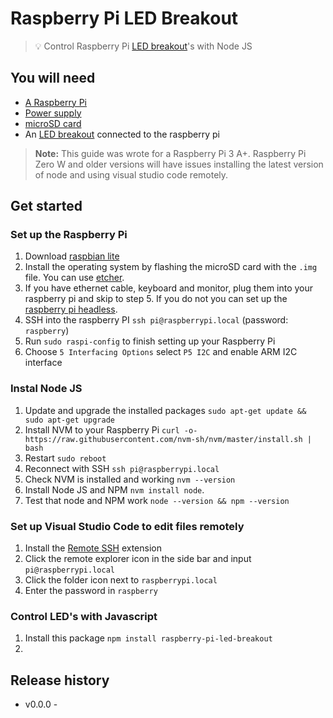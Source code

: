 # Raspberry Pi LED Breakout

> 💡 Control Raspberry Pi [LED breakout](https://shop.pimoroni.com/collections/electronics?filter=LED+Displays)'s with Node JS


## You will need

- [A Raspberry Pi](https://www.raspberrypi.org/products/raspberry-pi-4-model-b/)
- [Power supply](https://www.raspberrypi.org/products/type-c-power-supply/)
- [microSD card](https://shop.pimoroni.com/products/noobs-32gb-microsd-card-3-1)
- An [LED breakout](https://shop.pimoroni.com/collections/electronics?filter=LED+Displays) connected to the raspberry pi

> **Note:** This guide was wrote for a Raspberry Pi 3 A+. Raspberry Pi Zero W and older versions will have issues installing the latest version of node and using visual studio code remotely.


## Get started

### Set up the Raspberry Pi

1. Download [raspbian lite](https://www.raspberrypi.org/downloads/raspbian/)
1. Install the operating system by flashing the microSD card with the `.img` file. You can use [etcher](https://github.com/balena-io/etcher).
1. If you have ethernet cable, keyboard and monitor, plug them into your raspberry pi and skip to step 5. If you do not you can set up the [raspberry pi headless](https://www.raspberrypi.org/documentation/configuration/wireless/headless.md).
1. SSH into the raspberry PI `ssh pi@raspberrypi.local` (password: `raspberry`)
1. Run `sudo raspi-config` to finish setting up your Raspberry Pi
1. Choose `5 Interfacing Options` select `P5 I2C` and enable ARM I2C interface


### Instal Node JS

1. Update and upgrade the installed packages `sudo apt-get update && sudo apt-get upgrade`
1. Install NVM to your Raspberry Pi `curl -o- https://raw.githubusercontent.com/nvm-sh/nvm/master/install.sh | bash`
1. Restart `sudo reboot`
1. Reconnect with SSH `ssh pi@raspberrypi.local`
1. Check NVM is installed and working `nvm --version`
1. Install Node JS and NPM `nvm install node`.
1. Test that node and NPM work `node --version && npm --version`


### Set up Visual Studio Code to edit files remotely

1. Install the [Remote SSH](https://marketplace.visualstudio.com/items?itemName=ms-vscode-remote.remote-ssh) extension
1. Click the remote explorer icon in the side bar and input `pi@raspberrypi.local`
1. Click the folder icon next to `raspberrypi.local`
1. Enter the password in `raspberry`


### Control LED's with Javascript

1. Install this package `npm install raspberry-pi-led-breakout`
1. 


## Release history

- v0.0.0 - 
